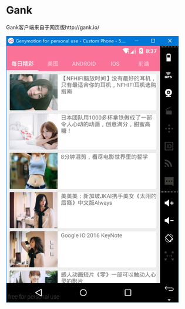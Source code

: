 # Gank
Gank客户端来自于网页版http://gank.io/ 


![](https://raw.githubusercontent.com/gdmec07120731/Gank/master/Screen/screen.png)
